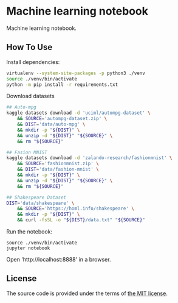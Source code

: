 # Machine learning notebook

Machine learning notebook.



## How To Use

Install dependencies:

```bash
virtualenv --system-site-packages -p python3 ./venv
source ./venv/bin/activate
python -m pip install -r requirements.txt
```

Download datasets

```bash
## Auto-mpg
kaggle datasets download -d 'uciml/autompg-dataset' \
    && SOURCE='autompg-dataset.zip' \
    && DIST='data/auto-mpg' \
    && mkdir -p "${DIST}" \
    && unzip -d "${DIST}" "${SOURCE}" \
    && rm "${SOURCE}"

## Fasion MNIST
kaggle datasets download -d 'zalando-research/fashionmnist' \
    && SOURCE='fashionmnist.zip' \
    && DIST='data/fashion-mnist' \
    && mkdir -p "${DIST}" \
    && unzip -d "${DIST}" "${SOURCE}" \
    && rm "${SOURCE}"

## Shakespeare Dataset
DIST='data/shakespeare' \
    && SOURCE='https://homl.info/shakespeare' \
    && mkdir -p "${DIST}" \
    && curl -fsSL -o "${DIST}/data.txt" "${SOURCE}"
```

Run the notebook:

```
source ./venv/bin/activate
jupyter notebook
```

Open 'http://localhost:8888' in a browser.



## License

The source code is provided under the terms of [the MIT license][license].

[license]:http://www.opensource.org/licenses/MIT
